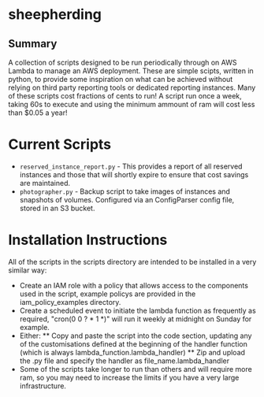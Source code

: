 # sheepherding
## Summary
A collection of scripts designed to be run periodically through on AWS Lambda to manage an AWS deployment. These are simple scipts, written in python, to provide some inspiration on what can be achieved without relying on third party reporting tools or dedicated reporting instances. Many of these scripts cost fractions of cents to run! A script run once a week, taking 60s to execute and using the minimum ammount of ram will cost less than $0.05 a year!
# Current Scripts
* ```reserved_instance_report.py``` - This provides a report of all reserved instances and those that will shortly expire to ensure that cost savings are maintained.
* ```photographer.py``` - Backup script to take images of instances and snapshots of volumes. Configured via an ConfigParser config file, stored in an S3 bucket.

# Installation Instructions

All of the scripts in the scripts directory are intended to be installed in a very similar way:
* Create an IAM role with a policy that allows access to the components used in the script, example policys are provided in the iam_policy_examples directory.
* Create a scheduled event to initiate the lambda function as frequently as required, "cron(0 0 ? * 1 *)" will run it weekly at midnight on Sunday for example.
* Either:
** Copy and paste the script into the code section, updating any of the customisations defined at the beginning of the handler function (which is always lambda_function.lambda_handler)
** Zip and upload the .py file and specify the handler as file_name.lambda_handler
* Some of the scripts take longer to run than others and will require more ram, so you may need to increase the limits if you have a very large infrastructure.
